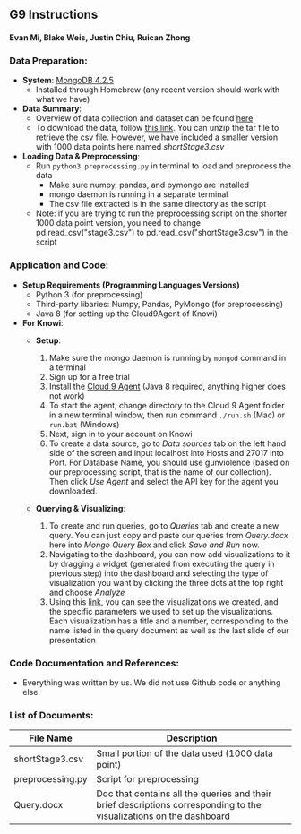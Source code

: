## G9 Instructions

#### Evan Mi, Blake Weis, Justin Chiu, Ruican Zhong

### Data Preparation: 

- **System**: [MongoDB 4.2.5](https://www.mongodb.com/download-center/community)
  - Installed through Homebrew (any recent version should work with what we have)
- **Data Summary**:
  - Overview of data collection and dataset can be found [here](https://github.com/jamesqo/gun-violence-data) 
  - To download the data, follow [this link](https://github.com/jamesqo/gun-violence-data/blob/master/DATA_01-2013_03-2018.tar.gz?raw=true). You can unzip the tar file to retrieve the csv file. However, we have included a smaller version with 1000 data points here named *shortStage3.csv*
- **Loading Data & Preprocessing**:
  - Run `python3 preprocessing.py` in terminal to load and preprocess the data
    - Make sure numpy, pandas, and pymongo are installed
    - mongo daemon is running in a separate terminal
    - The csv file extracted is in the same directory as the script
  - Note: if you are trying to run the preprocessing script on the shorter 1000 data point version, you need to change pd.read_csv("stage3.csv") to pd.read_csv("shortStage3.csv") in the script

### Application and Code:
- **Setup Requirements (Programming Languages Versions)**
  - Python 3 (for preprocessing)
  - Third-party libaries: Numpy, Pandas, PyMongo (for preprocessing)
  - Java 8 (for setting up the Cloud9Agent of Knowi)
- **For Knowi**:
  - **Setup**:
    1. Make sure the mongo daemon is running by `mongod` command in a terminal
    2. Sign up for a free trial
    3. Install the [Cloud 9 Agent](https://www.knowi.com/docs/cloud9Agent.html) (Java 8 required, anything higher does not work)
    4. To start the agent, change directory to the Cloud 9 Agent folder in a new terminal window, then run command `./run.sh` (Mac) or `run.bat` (Windows)
    5. Next, sign in to your account on Knowi
    6. To create a data source, go to *Data sources* tab on the left hand side of the screen and input localhost into Hosts and 27017 into Port. For Database Name, you should use gunviolence (based on our preprocessing script, that is the name of our collection). Then click *Use Agent* and select the API key for the agent you downloaded. 
   
  - **Querying & Visualizing**:
    1. To create and run queries, go to *Queries* tab and create a new query. You can just copy and paste our queries from *Query.docx* here into *Mongo Query Box* and click *Save and Run* now. 
    2. Navigating to the dashboard, you can now add visualizations to it by dragging a widget (generated from executing the query in previous step) into the dashboard and selecting the type of visualization you want by clicking the three dots at the top right and choose *Analyze*
    3. Using this [link](https://www.knowi.com/d/cIbLJXLFpR90plRTfFAb78kGisvjhviiSrEK1DC81BQMEie), you can see the visualizations we created, and the specific parameters we used to set up the visualizations. Each visualization has a title and a number, corresponding to the name listed in the query document as well as the last slide of our presentation

### Code Documentation and References: 

- Everything was written by us. We did not use Github code or anything else. 
  
### List of Documents:

| File Name  | Description |
| ------------- |-------------|
| shortStage3.csv    | Small portion of the data used (1000 data point) |
| preprocessing.py | Script for preprocessing | 
| Query.docx | Doc that contains all the queries and their brief descriptions corresponding to the visualizations on the dashboard | 





